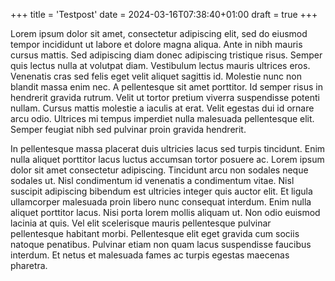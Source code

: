 +++
title = 'Testpost'
date = 2024-03-16T07:38:40+01:00
draft = true
+++

Lorem ipsum dolor sit amet, consectetur adipiscing elit, sed do eiusmod tempor
incididunt ut labore et dolore magna aliqua. Ante in nibh mauris cursus mattis.
Sed adipiscing diam donec adipiscing tristique risus. Semper quis lectus nulla
at volutpat diam. Vestibulum lectus mauris ultrices eros. Venenatis cras sed
felis eget velit aliquet sagittis id. Molestie nunc non blandit massa enim nec.
A pellentesque sit amet porttitor. Id semper risus in hendrerit gravida rutrum.
Velit ut tortor pretium viverra suspendisse potenti nullam. Cursus mattis
molestie a iaculis at erat. Velit egestas dui id ornare arcu odio. Ultrices mi
tempus imperdiet nulla malesuada pellentesque elit. Semper feugiat nibh sed
pulvinar proin gravida hendrerit.

In pellentesque massa placerat duis ultricies lacus sed turpis tincidunt. Enim
nulla aliquet porttitor lacus luctus accumsan tortor posuere ac. Lorem ipsum
dolor sit amet consectetur adipiscing. Tincidunt arcu non sodales neque sodales
ut. Nisl condimentum id venenatis a condimentum vitae. Nisl suscipit adipiscing
bibendum est ultricies integer quis auctor elit. Et ligula ullamcorper
malesuada proin libero nunc consequat interdum. Enim nulla aliquet porttitor
lacus. Nisi porta lorem mollis aliquam ut. Non odio euismod lacinia at quis.
Vel elit scelerisque mauris pellentesque pulvinar pellentesque habitant morbi.
Pellentesque elit eget gravida cum sociis natoque penatibus. Pulvinar etiam non
quam lacus suspendisse faucibus interdum. Et netus et malesuada fames ac turpis
egestas maecenas pharetra.
